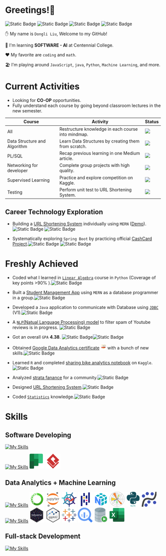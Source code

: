 # Greetings!👋  

![Static Badge](https://img.shields.io/badge/-SOFTWARE_DEVELOPMENT-green?style=for-the-badge)
![Static Badge](https://img.shields.io/badge/-DATA_ANALYTICS-orange?style=for-the-badge)
![Static Badge](https://img.shields.io/badge/-FULL_STACK-blue?style=for-the-badge)
![Static Badge](https://img.shields.io/badge/-MACHINE_LEARNING-purple?style=for-the-badge)

✋ My name is `Dongli Liu`,  Welcome to my GitHub!

🌱 I'm learning **SOFTWARE - AI** at Centennial College.  

❤️ My favorite are `coding` and `math`.   

🏖️ I'm playing around `JavaScript`, `java`, `Python`, `Machine Learning`, and more.  

# Current Activities

- Looking for **CO-OP** opportunities.
- Fully understand each course by going beyond classroom lectures in the new semester.

| Course                 | Activity                                       | Status                  |
|------------------------|------------------------------------------------|-------------------------|
| All                    | Restructure knowledge in each course into mindmap. | ![](https://geps.dev/progress/30) |
| Data Structure and Algorithm | Learn Data Structures by creating them from scratch. | ![](https://geps.dev/progress/50) |
| PL/SQL                 | Recap previous learning in one Medium article.         | ![](https://geps.dev/progress/20) |
| Networking for developer | Complete group projects with high quality.        | ![](https://geps.dev/progress/0)   |
| Supervised Learning    | Practice and explore competition on Kaggle. | ![](https://geps.dev/progress/5) |
| Testing                | Perform unit test to URL Shortening System.     | ![](https://geps.dev/progress/10) |

## Career Technology Exploration

  - Building a [URL Shortening System](https://github.com/Dongli99/MERN-UrlShortenSys) individually using `MERN` ([Demo](https://u.dongli.ca)). ![Static Badge](https://img.shields.io/badge/-FULL_STACK-blue) ![Static Badge](https://img.shields.io/badge/-SOFTWARE_DEVELOPMENT-green)

  - Systematically exploring `Spring Boot` by practicing official [CashCard Project](https://github.com/Dongli99/SPRING-cashcard).![Static Badge](https://img.shields.io/badge/-FULL_STACK-blue) ![Static Badge](https://img.shields.io/badge/-SOFTWARE_DEVELOPMENT-green)

# Freshly Achieved

- Coded what I learned in [`Linear Algebra`](https://github.com/Dongli99/MatrixCalc) course in `Python` (Coverage of key points >90% ).![Static Badge](https://img.shields.io/badge/-SOFTWARE_DEVELOPMENT-green)

- Built a [Student Management App](https://wizstack.onrender.com/) using `MERN` as a database programmer in a group.![Static Badge](https://img.shields.io/badge/-FULL_STACK-blue)

- Developed a `Java` application to communicate with Database using [`JDBC`](https://github.com/Dongli99/JDBC-Communicator) (V1).![Static Badge](https://img.shields.io/badge/-SOFTWARE_DEVELOPMENT-green) 

- A [`NLP`(Natual Language Processing) model](https://github.com/Dongli99/NLP-SpamClassify) to filter spam of Youtube reviews is in progress. ![Static Badge](https://img.shields.io/badge/-MACHINE_LEARNING-purple)

- Got an overall `GPA` **4.38**. ![Static Badge](https://img.shields.io/badge/-SOFTWARE_DEVELOPMENT-green)![Static Badge](https://img.shields.io/badge/-MACHINE_LEARNING-purple)

- Obtained [Google Data Analytics certificate](https://www.coursera.org/professional-certificates/google-data-analytics) <img src="google-data-analytics-certificate.2.png" alt="google-data-analytics-certificate" width="18"/> with a bunch of new skills.![Static Badge](https://img.shields.io/badge/-DATA_ANALYTICS-orange)

- Learned `R` and completed [sharing bike analytics notebook](https://docs.google.com/presentation/d/1Hk36fAt6Zx2YISS7JFaht5jf18-jFTrqcbvt6S9DnS0/present?slide=id.g287bd23f883_0_125) on `Kaggle`.![Static Badge](https://img.shields.io/badge/-DATA_ANALYTICS-orange)

- Analyzed [strata fanance](https://docs.google.com/presentation/d/1RZidPTdfEYnw-JegUfAAka78iGbZwcCarNc6Dbd8UzE/present?slide=id.p) for a  community.![Static Badge](https://img.shields.io/badge/-DATA_ANALYTICS-orange)

- Designed [URL Shortening System](https://github.com/Dongli99/SW-Design-USS).![Static Badge](https://img.shields.io/badge/-SOFTWARE_DEVELOPMENT-green)

- Coded [`Statistics`](https://github.com/Dongli99/AutoStat) knowledge.![Static Badge](https://img.shields.io/badge/-SOFTWARE_DEVELOPMENT-green)

# Skills

## Software Developing

[![My Skills](https://skillicons.dev/icons?i=java,python,cs,js,visualstudio,vscode,idea,eclipse,gcp,github)](https://skillicons.dev) 

[![My Skills](https://skillicons.dev/icons?i=git,figma,spring,linux)](https://skillicons.dev) ![Alt planner](planner.png) ![Alt text](vspd.png) 

## Data Analytics + Machine Learning
  
[![My Skills](https://skillicons.dev/icons?i=python,sklearn)](https://skillicons.dev) ![Alt Anaconda](Anaconda-1.png)  ![Alt Jupyter](Jupyter.png) ![Alt Spyder](Spyder.png) ![Alt pandas](pandas.png) ![Alt numpy](numpy.png) ![Alt Matplotlib](Matplotlib.png) ![Alt Natural_Language_Toolkit](nltk.png) ![Alt statsmodels](statsmodels.png)  
[![My Skills](https://skillicons.dev/icons?i=r,tensorflow,opencv)](https://skillicons.dev) ![Alt tidyverse](tidyverse.png) ![Alt ggplot](ggplot.png) ![Alt Tableau](Tableau.png) ![Alt bigQuery](BigQuery.png) ![Alt OracleSQL](OracleSQL.png) ![Alt excel](excel.png) 

## Full-stack Development

[![My Skills](https://skillicons.dev/icons?i=html,css,ps,jquery,bootstrap,js,nodejs,expressjs,react,mongodb,vite,heroku,vscode,spring,gradle,tailwind,postman,nginx&perline=10)](https://skillicons.dev)
